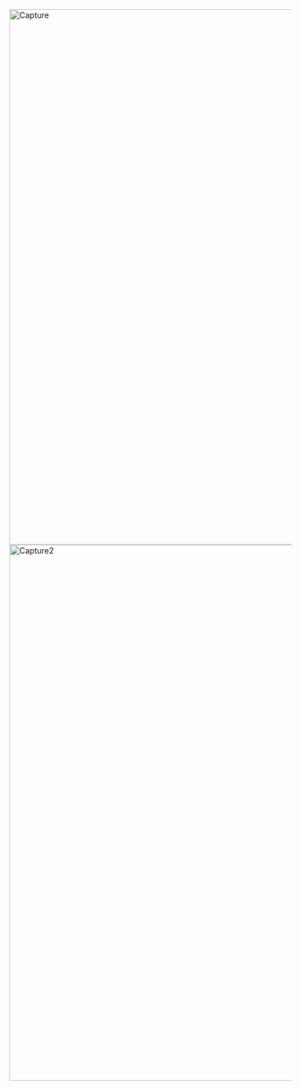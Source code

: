 <img width="955" alt="Capture" src="https://user-images.githubusercontent.com/56998668/167251250-9eb7d166-be77-4099-bb20-d65874f76bfc.PNG">

<img width="956" alt="Capture2" src="https://user-images.githubusercontent.com/56998668/167251259-9ad38817-c023-419f-8e66-031465741ba7.PNG">
